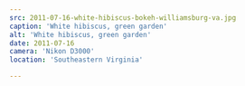 ```yaml
---
src: 2011-07-16-white-hibiscus-bokeh-williamsburg-va.jpg
caption: 'White hibiscus, green garden'
alt: 'White hibiscus, green garden'
date: 2011-07-16
camera: 'Nikon D3000'
location: 'Southeastern Virginia'

---
```

